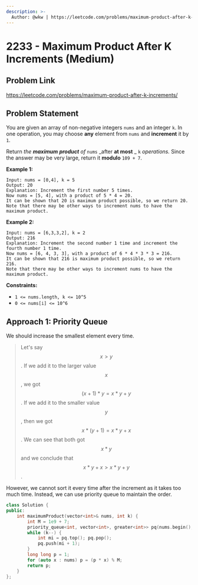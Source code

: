 ```yaml
---
description: >-
  Author: @wkw | https://leetcode.com/problems/maximum-product-after-k-increments/
---
```


# 2233 - Maximum Product After K Increments (Medium)

## Problem Link

https://leetcode.com/problems/maximum-product-after-k-increments/

## Problem Statement

You are given an array of non-negative integers `nums` and an integer `k`. In one operation, you may choose **any** element from `nums` and **increment** it by `1`.

Return _the **maximum** **product** of_ `nums` _after **at most** _ `k` _operations._ Since the answer may be very large, return it **modulo** `109 + 7`.

**Example 1:**

```
Input: nums = [0,4], k = 5
Output: 20
Explanation: Increment the first number 5 times.
Now nums = [5, 4], with a product of 5 * 4 = 20.
It can be shown that 20 is maximum product possible, so we return 20.
Note that there may be other ways to increment nums to have the maximum product.
```

**Example 2:**

```
Input: nums = [6,3,3,2], k = 2
Output: 216
Explanation: Increment the second number 1 time and increment the fourth number 1 time.
Now nums = [6, 4, 3, 3], with a product of 6 * 4 * 3 * 3 = 216.
It can be shown that 216 is maximum product possible, so we return 216.
Note that there may be other ways to increment nums to have the maximum product.
```

**Constraints:**

- `1 <= nums.length, k <= 10^5`
- `0 <= nums[i] <= 10^6`

## Approach 1: Priority Queue

We should increase the smallest element every time.

> Let's say $$x > y$$. If we add it to the larger value $$x$$, we got $$(x + 1) * y = x * y + y$$. If we add it to the smaller value $$y$$, then we got $$x * (y + 1) = x*y+x$$. We can see that both got $$x * y$$ and we conclude that $$x * y + x > x  * y + y$$.

However, we cannot sort it every time after the increment as it takes too much time. Instead, we can use priority queue to maintain the order.

<SolutionAuthor name="@wkw"/>

```cpp
class Solution {
public:
    int maximumProduct(vector<int>& nums, int k) {
        int M = 1e9 + 7;
        priority_queue<int, vector<int>, greater<int>> pq(nums.begin(), nums.end());
        while (k--) {
            int mi = pq.top(); pq.pop();
            pq.push(mi + 1);
        }
        long long p = 1;
        for (auto x : nums) p = (p * x) % M;
        return p;
    }
};
```
